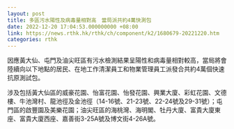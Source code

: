```yaml
---
layout: post
title: 多區污水陽性及病毒量相對高　當局派共約4萬快測包
date: 2022-12-20 17:04:53.000000000 +08:00
link: https://news.rthk.hk/rthk/ch/component/k2/1680679-20221220.htm
categories: rthk
---
```


因應黃大仙、屯門及油尖旺區有污水檢測結果呈陽性和病毒量相對較高，當局將會陸續向以下地點的居民、在地工作清潔員工和物業管理員工派發合共約4萬個快速抗原測試包。

涉及包括黃大仙區的威豪花園、怡富花園、怡發花園、興業大廈、彩虹花園、文德樓、牛池灣村、龍池徑及金池徑（14-16號、21-23號、22-24號及29-31號）；屯門區的啟豐園及美樂花園；油尖旺區的海桃灣、海明閣、牡丹大廈、富貴大廈東座、富貴大廈西座、嘉善街3-25A號及博文街4-26A號。
